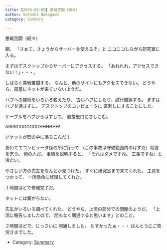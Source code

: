 ```yaml
---
title: [2015-02-05] 悪戦苦闘（続々）
author: Satoshi Nakagawa
category: Summary

---
```


悪戦苦闘（続々）

 朝、
「さぁて、きょうからサーバーを使えるぞ」と
ニコニコしながら研究室に入る。

 まずはデスクトップからサーバーにアクセスする。
「あれれれ、アクセスできない！」・・・。

 しばらく悪戦苦闘する。
なんと、他のサイトにもアクセスできない。
どうやら、部屋にネットが来ていないようだ。

 ハブへの接続をいろいろ変えたり、
古いハブにしたり、試行錯誤する。
まずはハブを通さずに、
デスクトップのコンピュータに
直刺しにすることにした。

 ケーブルをハブからはずして、
直接壁口にさしこむ。

 ARRRGGGGGGGHHHHHH!

 ソケットが壁の中に落ちこんだ！

 あわててコンピュータ係の所に行って
（この事故は守備範囲内のはずだ）助言を乞う。
例の人だ。
事情を説明すると、
「それはダメですね。
工事ですね」と冷たい。

 やさしい方の先生をなんとか見つけた。
すぐに研究室まで来てくれた。
工具をつかって、
一所懸命に修理してくれた。

 １時間ほどで修理完了だ。

 ネットには繋がらない。

 先生がいろいろ調べてくれた。
どうやら、上流の部分での問題のようだ。
「上流に報告しましたので、
間もなく開通すると思います」とのこと。

 ２時間ほどで、じっさいに
開通しました。
たすかったぁ・・・
ほんとうにご苦労さまでした。

- Category: [Summary](https://merapano.github.io/categories.html#Summary)


